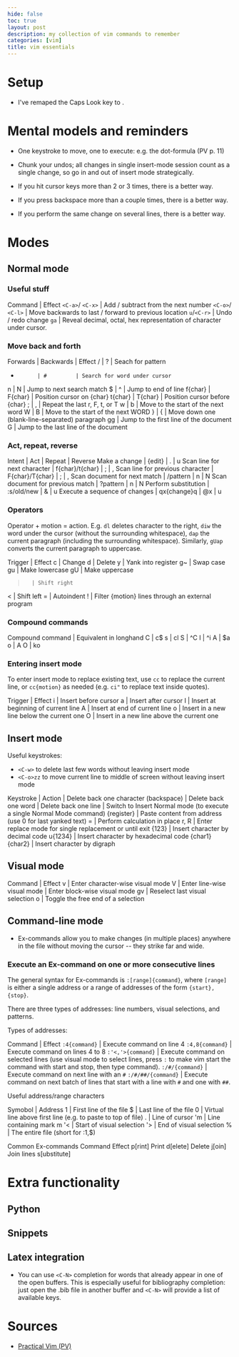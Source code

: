 ```yaml
---
hide: false
toc: true
layout: post
description: my collection of vim commands to remember
categories: [vim]
title: vim essentials
---
```


# Setup

- I've remaped the Caps Look key to <Ctrl>.


# Mental models and reminders

- One keystroke to move, one to execute: e.g. the dot-formula (PV p. 11)

- Chunk your undos; all changes in single insert-mode session count as a single
    change, so go in and out of insert mode strategically.

- If you hit cursor keys more than 2 or 3 times, there is a better way.

- If you press backspace more than a couple times, there is a better way.

- If you perform the same change on several lines, there is a better way.


# Modes

## Normal mode

### Useful stuff

Command             | Effect
`<C-a>`/ `<C-x>`    | Add / subtract from the next number
`<C-o>`/ `<C-l>`    | Move backwards to last / forward to previous location
`u`/`<C-r>`         | Undo / redo change
`ga`                | Reveal decimal, octal, hex representation of character
under cursor.


### Move back and forth

Forwards    | Backwards | Effect
/           | ?         | Seach for pattern
*           | #         | Search for word under cursor
n           | N         | Jump to next search match
$           | ^         | Jump to end of line
f{char}     | F{char}   | Position cursor on {char}
t{char}     | T{char}   | Position cursor before {char}
;           | ,         | Repeat the last r, F, t, or T
w           | b         | Move to the start of the next word
W           | B         | Move to the start of the next WORD
}           | {         | Move down one (blank-line-separated) paragraph
gg                      | Jump to the first line of the document
G                       | Jump to the last line of the document

### Act, repeat, reverse

Intent                              | Act               | Repeat    | Reverse
Make a change                       | {edit}            | .         | u
Scan line for next character        | f{char}/t{char}   | ;         | ,
Scan line for previous character    | F{char}/T{char}   | ;         | ,
Scan document for next match        | /pattern<CR>      | n         | N
Scan document for previous match    | ?pattern<CR>      | n         | N
Perform substitution                | :s/old/new        | &         | u
Execute a sequence of changes       | qx{change}q       | @x        | u

### Operators

Operator + motion = action. E.g. `dl` deletes character to the right, `diw`
    the word under the cursor (without the surrounding whitespace), `dap` the current paragraph (including the surrounding whitespace). Similarly, `gUap`
    converts the current paragraph to uppercase.

Trigger | Effect
c       | Change
d       | Delete
y       | Yank into register
g~      | Swap case
gu      | Make lowercase
gU      | Make uppercase
>       | Shift right
<       | Shift left
=       | Autoindent
!       | Filter {motion} lines through an external program

### Compound commands

Compound command | Equivalent in longhand
C | c$
s | cl
S | ^C
I | ^i
A | $a
o | A<cr>
O | ko


### Entering insert mode

To enter insert mode to replace existing text, use `cc` to replace the
  current line, or `cc{motion}` as needed (e.g. `ci"` to replace text inside
  quotes).

Trigger | Effect
i       | Insert before cursor
a       | Insert after cursor
I       | Insert at beginning of current line
A       | Insert at end of current line
o       | Insert in a new line below the current one
O       | Insert in a new line above the current one


## Insert mode

Useful keystrokes:
- `<C-w>` to delete last few words without leaving insert mode
- `<C-o>zz` to move current line to middle of screen without leaving insert mode

Keystroke             | Action
<C-h>                 | Delete back one character (backspace)
<C-w>                 | Delete back one word
<C-u>                 | Delete back one line
<C-o>                 | Switch to Insert Normal mode (to execute a single Normal
Mode command)
<C-r>{register}       | Paste content from address (use 0 for last yanked text)
<C-r>=                | Perform calculation in place
r, R                  | Enter replace mode for single replacement or until exit
<C-v>{123}            | Insert character by decimal code 
<C-v>u{1234}          | Insert character by hexadecimal code 
<C-v>{char1}{char2}   | Insert character by digraph


## Visual mode

Command  | Effect
v        | Enter character-wise visual mode
V        | Enter line-wise visual mode
<C-v>    | Enter block-wise visual mode
gv       | Reselect last visual selection
o        | Toggle the free end of a selection


## Command-line mode

- Ex-commands allow you to make changes (in multiple places) anywhere in
  the file without moving the cursor -- they strike far and wide.

### Execute an Ex-command on one or more consecutive lines

The general syntax for Ex-commands is `:[range]{command}`, where `[range]` is
either a single address or a range of addresses of the form `{start},{stop}`.

There are three types of addresses: line numbers, visual selections, and
patterns.

Types of addresses:

Command                 | Effect
`:4{command}`           | Execute command on line 4
`:4,8{command}`         | Execute command on lines 4 to 8
`:'<,'>{command}`       | Execute command on selected lines (use visual mode to
select lines, press `:` to make vim start the command with start and stop, then
type command).
`:/#/{command}`         | Execute command on next line with an `#`
`:/#/##/{command}`      | Execute command on next batch of lines that start with
a line with `#` and one with `##`.

Useful address/range characters

Symobol | Address
1       | First line of the file
$       | Last line of the file
0       | Virtual line above first line (e.g. to paste to top of file)
.       | Line of cursor
'm      | Line containing mark m
'<      | Start of visual selection
'>      | End of visual selection
%       | The entire file (short for :1,$)


Common Ex-commands
Command         Effect
p[rint]         Print
d[elete]        Delete
j[oin]          Join lines
s[ubstitute]


# Extra functionality

## Python 

## Snippets

## Latex integration

- You can use `<C-N>` completion for words that already appear in one of the
  open buffers. This is especially useful for bibliography completion: just open
  the .bib file in another buffer and `<C-N>` will provide a list of
  available keys.


# Sources

- [Practical
    Vim (PV)](https://pragprog.com/titles/dnvim2/practical-vim-second-edition/)
